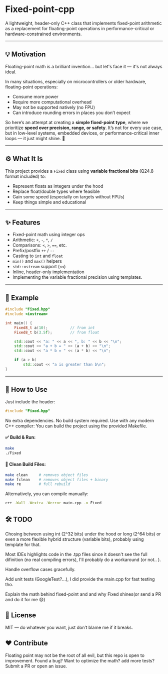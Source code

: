 # Fixed-point-cpp

A lightweight, header-only C++ class that implements fixed-point arithmetic as a replacement for floating-point operations in performance-critical or hardware-constrained environments.

---

## 💡 Motivation

Floating-point math is a brilliant invention... but let's face it — it's not always ideal.

In many situations, especially on microcontrollers or older hardware, floating-point operations:
- Consume more power
- Require more computational overhead
- May not be supported natively (no FPU)
- Can introduce rounding errors in places you don’t expect

So here’s an attempt at creating a **simple fixed-point type**, where we prioritize **speed over precision, range, or safety**. It’s not for every use case, but in low-level systems, embedded devices, or performance-critical inner loops — it just might shine. 🚀

---

## ⚙️ What It Is

This project provides a `Fixed` class using **variable fractional bits** (Q24.8 format included) to:
- Represent floats as integers under the hood
- Replace float/double types where feasible
- Gain some speed (especially on targets without FPUs)
- Keep things simple and educational

---

## ✨ Features

- Fixed-point math using integer ops
- Arithmetic: `+`, `-`, `*`, `/`
- Comparisons: `<`, `>`, `==`, etc.
- Prefix/postfix `++` / `--`
- Casting to `int` and `float`
- `min()` and `max()` helpers
- `std::ostream` support (`<<`)
- Inline, header-only implementation
- Implementing the variable fractional precision using templates.

---

## 🧪 Example

```cpp
#include "Fixed.hpp"
#include <iostream>

int main() {
    Fixed8_t a(10);          // from int
    Fixed8_t b(3.5f);        // from float

    std::cout << "a: " << a << ", b: " << b << "\n";
    std::cout << "a + b = " << (a + b) << "\n";
    std::cout << "a * b = " << (a * b) << "\n";

    if (a > b)
        std::cout << "a is greater than b\n";
}
```

---

## 🔧 How to Use

Just include the header:
```cpp
#include "Fixed.hpp"
```

No extra dependencies. No build system required. Use with any modern C++ compiler:
You can build the project using the provided Makefile.
#### ✅ Build & Run:
```bash
make
./Fixed
```
#### 🧹 Clean Build Files:
```bash
make clean     # removes object files
make fclean    # removes object files + binary
make re        # full rebuild
```
Alternatively, you can compile manually:
```bash
c++ -Wall -Wextra -Werror main.cpp -o Fixed
```
## 🛠️ TODO

Chosing between using int (2^32 bits) under the hood or long (2^64 bits) or even a more flexible hybrid structure (variable bits), probably using template for that. 

Most IDEs highlights code in the .tpp files since it doesn't see the full difinition (no real compiling errors), I'll probably do a workaround (or not.. ).

Handle overflow cases gracefully.


Add unit tests (GoogleTest?...), I did provide the main.cpp for fast testing tho.

Explain the math behind fixed-point and and why Fixed shines(or send a PR and do it for me 😄)

## 📜 License

MIT — do whatever you want, just don’t blame me if it breaks.
## ❤️ Contribute

Floating point may not be the root of all evil, but this repo is open to improvement. Found a bug? Want to optimize the math? add more tests? Submit a PR or open an issue.